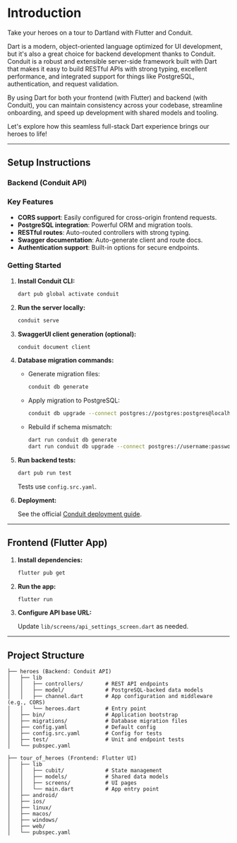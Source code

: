 # Introduction

Take your heroes on a tour to Dartland with Flutter and Conduit.

Dart is a modern, object-oriented language optimized for UI development, but it's also a great choice for backend development thanks to Conduit. Conduit is a robust and extensible server-side framework built with Dart that makes it easy to build RESTful APIs with strong typing, excellent performance, and integrated support for things like PostgreSQL, authentication, and request validation.

By using Dart for both your frontend (with Flutter) and backend (with Conduit), you can maintain consistency across your codebase, streamline onboarding, and speed up development with shared models and tooling.

Let's explore how this seamless full-stack Dart experience brings our heroes to life!

---

## Setup Instructions

### Backend (Conduit API)

### Key Features

- **CORS support**: Easily configured for cross-origin frontend requests.
- **PostgreSQL integration**: Powerful ORM and migration tools.
- **RESTful routes**: Auto-routed controllers with strong typing.
- **Swagger documentation**: Auto-generate client and route docs.
- **Authentication support**: Built-in options for secure endpoints.

### Getting Started

1. **Install Conduit CLI:**

   ```bash
   dart pub global activate conduit
   ```

2. **Run the server locally:**

   ```bash
   conduit serve
   ```

3. **SwaggerUI client generation (optional):**

   ```bash
   conduit document client
   ```

4. **Database migration commands:**

   - Generate migration files:

     ```bash
     conduit db generate
     ```

   - Apply migration to PostgreSQL:

     ```bash
     conduit db upgrade --connect postgres://postgres:postgres@localhost:5432/heroes
     ```

   - Rebuild if schema mismatch:

     ```bash
     dart run conduit db generate
     dart run conduit db upgrade --connect postgres://username:password@localhost:5432/database_name
     ```

5. **Run backend tests:**

   ```bash
   dart pub run test
   ```

   Tests use `config.src.yaml`.

6. **Deployment:**

   See the official [Conduit deployment guide](https://conduit.io/docs/deploy/).

---

## Frontend (Flutter App)

1. **Install dependencies:**

   ```bash
   flutter pub get
   ```

2. **Run the app:**

   ```bash
   flutter run
   ```

3. **Configure API base URL:**

   Update `lib/screens/api_settings_screen.dart` as needed.

---

## Project Structure

```text
├── heroes (Backend: Conduit API)
│   ├── lib
│   │   ├── controllers/       # REST API endpoints
│   │   ├── model/             # PostgreSQL-backed data models
│   │   ├── channel.dart       # App configuration and middleware (e.g., CORS)
│   │   └── heroes.dart        # Entry point
│   ├── bin/                   # Application bootstrap
│   ├── migrations/            # Database migration files
│   ├── config.yaml            # Default config
│   ├── config.src.yaml        # Config for tests
│   ├── test/                  # Unit and endpoint tests
│   └── pubspec.yaml

├── tour_of_heroes (Frontend: Flutter UI)
│   ├── lib
│   │   ├── cubit/             # State management
│   │   ├── models/            # Shared data models
│   │   ├── screens/           # UI pages
│   │   └── main.dart          # App entry point
│   ├── android/
│   ├── ios/
│   ├── linux/
│   ├── macos/
│   ├── windows/
│   ├── web/
│   └── pubspec.yaml
```
